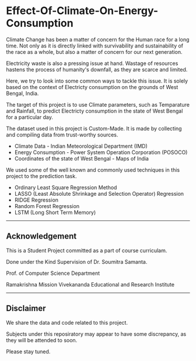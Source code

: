 # Effect-Of-Climate-On-Energy-Consumption

Climate Change has been a matter of concern for the Human race for a long time. 
Not only as it is directly linked with survivability and sustainability of the race as a whole, but also a matter of concern for our next generation.

Electricity waste is also a pressing issue at hand. 
Wastage of resources hastens the process of humanity's downfall, as they are scarce and limited.

Here, we try to look into some common ways to tackle this issue. 
It is solely based on the context of Electricty consumption on the grounds of West Bengal, India.

The target of this project is to use Climate parameters, such as Temparature and Rainfall, to predict Electricty consumption in the state of West Bengal for a particular day.

The dataset used in this project is Custom-Made. It is made by collecting and compiling data from trust-worthy sources.
* Climate Data - Indian Meteorological Department (IMD)
* Energy Consumption - Power System Operation Corporation (POSOCO)
* Coordinates of the state of West Bengal - Maps of India

We used some of the well known and commonly used techniques in this project to the prediction task.
* Ordinary Least Square Regression Method
* LASSO (Least Absolute Shrinkage and Selection Operator) Regression
* RIDGE Regression
* Random Forest Regression
* LSTM (Long Short Term Memory)

---

## Acknowledgement

This is a Student Project committed as a part of course curriculam.

Done under the Kind Supervision of Dr. Soumitra Samanta.

Prof. of Computer Science Department

Ramakrishna Mission Vivekananda Educational and Research Institute
___

## Disclaimer

We share the data and code related to this project.

Subjects under this reposiratory may appear to have some discrepancy, as they will be attended to soon.

Please stay tuned.
